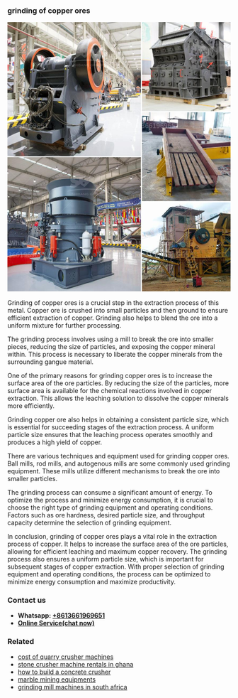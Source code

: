<h3>grinding of copper ores</h3><img src='1704951798.jpg' alt=''><p>Grinding of copper ores is a crucial step in the extraction process of this metal. Copper ore is crushed into small particles and then ground to ensure efficient extraction of copper. Grinding also helps to blend the ore into a uniform mixture for further processing.</p><p>The grinding process involves using a mill to break the ore into smaller pieces, reducing the size of particles, and exposing the copper mineral within. This process is necessary to liberate the copper minerals from the surrounding gangue material.</p><p>One of the primary reasons for grinding copper ores is to increase the surface area of the ore particles. By reducing the size of the particles, more surface area is available for the chemical reactions involved in copper extraction. This allows the leaching solution to dissolve the copper minerals more efficiently.</p><p>Grinding copper ore also helps in obtaining a consistent particle size, which is essential for succeeding stages of the extraction process. A uniform particle size ensures that the leaching process operates smoothly and produces a high yield of copper.</p><p>There are various techniques and equipment used for grinding copper ores. Ball mills, rod mills, and autogenous mills are some commonly used grinding equipment. These mills utilize different mechanisms to break the ore into smaller particles.</p><p>The grinding process can consume a significant amount of energy. To optimize the process and minimize energy consumption, it is crucial to choose the right type of grinding equipment and operating conditions. Factors such as ore hardness, desired particle size, and throughput capacity determine the selection of grinding equipment.</p><p>In conclusion, grinding of copper ores plays a vital role in the extraction process of copper. It helps to increase the surface area of the ore particles, allowing for efficient leaching and maximum copper recovery. The grinding process also ensures a uniform particle size, which is important for subsequent stages of copper extraction. With proper selection of grinding equipment and operating conditions, the process can be optimized to minimize energy consumption and maximize productivity.</p><h3>Contact us</h3><ul><li><strong>Whatsapp:&nbsp;<a href="https://wa.me/8613661969651">+8613661969651</a></strong></li><li><a href="https://swt.shibang-china.com/?git&amp;zhl&amp;grinding of copper ores"><strong>Online Service(chat now)</strong></a></li></ul><h3>Related</h3><ul><li><a href='cost of quarry crusher machines.md'>cost of quarry crusher machines</a></li><li><a href='stone crusher machine rentals in ghana.md'>stone crusher machine rentals in ghana</a></li><li><a href='how to build a concrete crusher.md'>how to build a concrete crusher</a></li><li><a href='marble mining equipments.md'>marble mining equipments</a></li><li><a href='grinding mill machines in south africa.md'>grinding mill machines in south africa</a></li></ul>